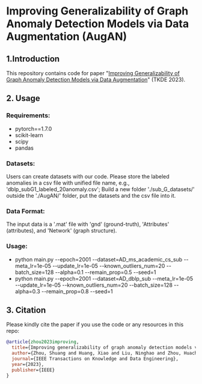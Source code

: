 # Improving Generalizability of Graph Anomaly Detection Models via Data Augmentation (AugAN)

## 1.Introduction
This repository contains code for paper "[Improving Generalizability of Graph Anomaly Detection Models via Data Augmentation](https://ieeexplore.ieee.org/abstract/document/10119211)" (TKDE 2023).

## 2. Usage
### Requirements:
+ pytorch==1.7.0
+ scikit-learn
+ scipy
+ pandas

### Datasets:
Users can create datasets with our code.
Please store the labeled anomalies in a csv file with unified file name, e.g., 'dblp_subG1_labeled_20anomaly.csv';
Build a new folder './sub_G_datasets/' outside the './AugAN/' folder, put the datasets and the csv file into it.

### Data Format:
The input data is a '.mat' file with 'gnd' (ground-truth), 'Attributes' (attributes), and 'Network' (graph structure).

### Usage:
+ python main.py --epoch=2001 --dataset=AD_ms_academic_cs_sub --meta_lr=1e-05 --update_lr=1e-05 --known_outliers_num=20 --batch_size=128 --alpha=0.1 --remain_prop=0.5 --seed=1
+ python main.py --epoch=2001 --dataset=AD_dblp_sub --meta_lr=1e-05 --update_lr=1e-05 --known_outliers_num=20 --batch_size=128 --alpha=0.3 --remain_prop=0.8 --seed=1

## 3. Citation
Please kindly cite the paper if you use the code or any resources in this repo:
```bib
@article{zhou2023improving,
  title={Improving generalizability of graph anomaly detection models via data augmentation},
  author={Zhou, Shuang and Huang, Xiao and Liu, Ninghao and Zhou, Huachi and Chung, Fu-Lai and Huang, Long-Kai},
  journal={IEEE Transactions on Knowledge and Data Engineering},
  year={2023},
  publisher={IEEE}
}
```

